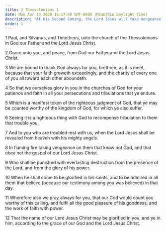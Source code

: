 ```yaml
---
title: 2 Thessalonians 1
date: Mon Apr 13 2020 16:17:40 GMT-0600 (Mountain Daylight Time)
description: "At His Second Coming, the Lord Jesus will take vengeance upon the ungodly."
order: 1
---
```


1 Paul, and Silvanus, and Timotheus, unto the church of the Thessalonians in God our Father and the Lord Jesus Christ.

2 Grace unto you, and peace, from God our Father and the Lord Jesus Christ.

3 We are bound to thank God always for you, brethren, as it is meet, because that your faith groweth exceedingly, and the charity of every one of you all toward each other aboundeth.

4 So that we ourselves glory in you in the churches of God for your patience and faith in all your persecutions and tribulations that ye endure.

5 Which is a manifest token of the righteous judgment of God, that ye may be counted worthy of the kingdom of God, for which ye also suffer.

6 Seeing it is a righteous thing with God to recompense tribulation to them that trouble you.

7 And to you who are troubled rest with us, when the Lord Jesus shall be revealed from heaven with his mighty angels.

8 In flaming fire taking vengeance on them that know not God, and that obey not the gospel of our Lord Jesus Christ.

9 Who shall be punished with everlasting destruction from the presence of the Lord, and from the glory of his power.

10 When he shall come to be glorified in his saints, and to be admired in all them that believe (because our testimony among you was believed) in that day.

11 Wherefore also we pray always for you, that our God would count you worthy of this calling, and fulfil all the good pleasure of his goodness, and the work of faith with power.

12 That the name of our Lord Jesus Christ may be glorified in you, and ye in him, according to the grace of our God and the Lord Jesus Christ.
